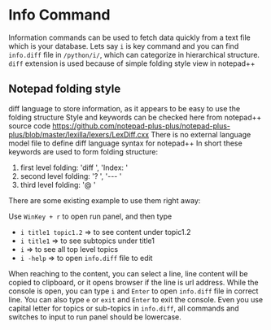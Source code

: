 # Info Command

Information commands can be used to fetch data quickly from a text file which is your database.
Lets say `i` is key command and you can find `info.diff` file in `/python/i/`, which can categorize in hierarchical structure.
`diff` extension is used because of simple folding style view in notepad++

## Notepad folding style
diff language to store information, as it appears to be easy to use the folding structure
Style and keywords can be checked here from notepad++ source code
https://github.com/notepad-plus-plus/notepad-plus-plus/blob/master/lexilla/lexers/LexDiff.cxx
There is no external language model file to define diff language syntax for notepad++
In short these keywords are used to form folding structure:
1. first level folding: 'diff ', 'Index: '
2. second level folding: '? ', '--- '
3. third level folding: '@ '

There are some existing example to use them right away:

Use `WinKey + r` to open run panel, and then type

- `i title1 topic1.2` => to see content under topic1.2
- `i title1` => to see subtopics under title1
- `i` => to see all top level topics
- `i -help` => to open `info.diff` file to edit

When reaching to the content, you can select a line, line content will be copied to clipboard, or it opens browser if the line is url address.
While the console is open, you can type `i` and `Enter` to open `info.diff` file in correct line.
You can also type `e` or `exit` and `Enter` to exit the console.
Even you use capital letter for topics or sub-topics in `info.diff`, all commands and switches to input to run panel should be lowercase.